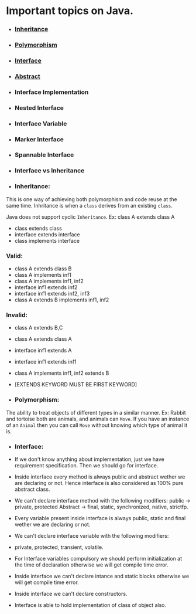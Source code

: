 # Important topics on Java.

* ### [Inheritance](https://github.com/pkvarnwal/JavaAndCollection#inheritance-1)

* ### [Polymorphism](https://github.com/pkvarnwal/JavaAndCollection#polymorphism-1)
* ### [Interface](https://github.com/pkvarnwal/JavaAndCollection#interface-1)

* ### [Abstract](https://github.com/pkvarnwal/JavaAndCollection/blob/master/README.md#abstract)
* ### Interface Implementation
* ### Nested Interface
* ### Interface Variable
* ### Marker Interface
* ### Spannable Interface
* ### Interface vs Inheritance

* ### Inheritance: 
This is one way of achieving both polymorphism and code reuse at the same time.
Inhritance is when a `class` derives from an existing `class`.

Java does not support cyclic `Inheritance`.
Ex: class A extends class A

* class extends class
* interface extends interface
* class implements interface

### Valid:

* class A extends class B
* class A implements inf1
* class A implements inf1, inf2
* interface inf1 extends inf2
* interface inf1 extends inf2, inf3
* class A extends B implements inf1, inf2

### Invalid:

* class A extends B,C
* class A extends class A
* interface inf1 extends A
* interface inf1 extends inf1
* class A implements inf1, inf2 extends B
* [EXTENDS KEYWORD MUST BE FIRST KEYWORD]

* ### Polymorphism: 
The ability to treat objects of different types in a similar manner.
Ex: Rabbit and tortoise both are animals, and animals can `Move`. 
If you have an instance of an `Animal` then you can call `Move` without knowing which type of animal it is.


* ### Interface:

* If we don't know anything about implementation, just we have requirement specification.
Then we should go for interface.
* Inside interface every method is always public and abstract wether we are declaring or not.
Hence interface is also considered as 100% pure abstract class.
* We can't declare interface method with the following modifiers:
public -> private, protected
Abstract -> final, static, synchronized, native, strictfp.
* Every variable present inside interface is always public, static and final wether we are declaring or not.
* We can't declare interface variable with the following modifiers:
* private, protected, transient, volatile.
* For Interface variables compulsory we should perform initialization at the time of declaration otherwise we will get compile time error.
* Inside interface we can't declare intance and static blocks otherwise we will get compile time error.
* Inside interface we can't declare constructors.
* Interface is able to hold implementation of class of object also.
